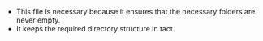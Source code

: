 * This file is necessary because it ensures that the necessary folders are never empty.
* It keeps the required directory structure in tact. 
